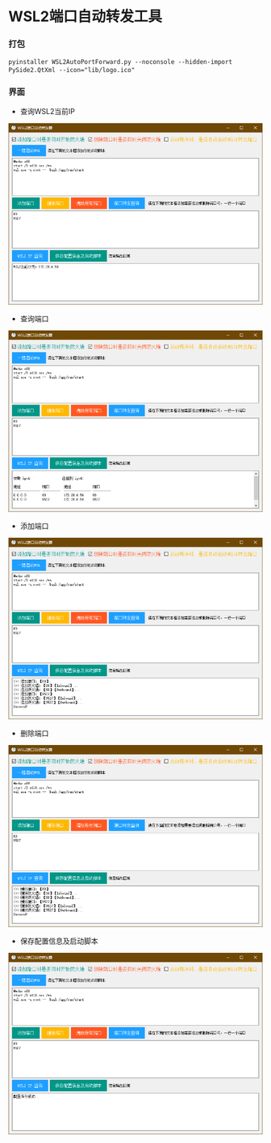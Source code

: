 # WSL2端口自动转发工具

### 打包

```
pyinstaller WSL2AutoPortForward.py --noconsole --hidden-import PySide2.QtXml --icon="lib/logo.ico"
```

### 界面

+ 查询WSL2当前IP

![查询WSL2当前IP](./src/images/4.png)

+ 查询端口

![查询端口](./src/images/2.png)

+ 添加端口

![添加端口](./src/images/1.png)

+ 删除端口

![删除端口](./src/images/3.png)

+ 保存配置信息及启动脚本

![删除端口](./src/images/5.png)